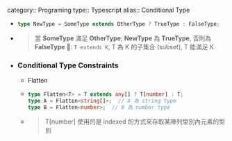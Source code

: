 category:: Programing
type:: Typescript
alias:: Conditional Type

- ```ts
  type NewType = SomeType extends OtherType ? TrueType : FalseType;
  ```
- > 當 **SomeType** 滿足 **OtherType**; **NewType** 為 **TrueType**, 否則為 **FalseType**
  🔔: `T extends K`, T 為 K 的子集合 (subset), T 能滿足 K
- ### Conditional Type Constraints
	- Flatten
	- ```ts
	  type Flatten<T> = T extends any[] ? T[number] : T;
	  type A = Flatten<string[]>;  // A 為 string type
	  type B = Flatten<number>;  // B 為 number type
	  ```
	- > T[number] 使用的是 indexed 的方式來存取某陣列型別內元素的型別